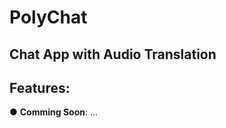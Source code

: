 # PolyChat

## Chat App with Audio Translation
<!--
Millions of people use chatting app for instantaneous communication anywhere in the world.
It helps to connect people from different countries and different languages. So, we are trying
to build an application that let two people with different language chat in their own language
with text or speech. In this project we focus on developing model to recognize text from speech.
This will be used in application to help user send audio message which will be translated and
received by receiver in his own language. The main objective of the project therefore is to
produce chat application that everyone can use without the language barrier.
Currently various chat applications does not have a feature to chat with a people speaking
different languages in their native language directly using there app. Or they need to copy the
text from chat add it to any translation app and then translate it. Similarly to send message in
their language write it in translation app, translate it and copy message and then send it in the
chat app. But when it comes to Audio message it becomes a problem. With these problems into
consideration, we have decided to create a chat application which will help the people to chat
using their native language with the people speaking different languages using text-to-text or
audio-to-audio translation.
-->
## Features:

● <b>Comming Soon</b>: ...
